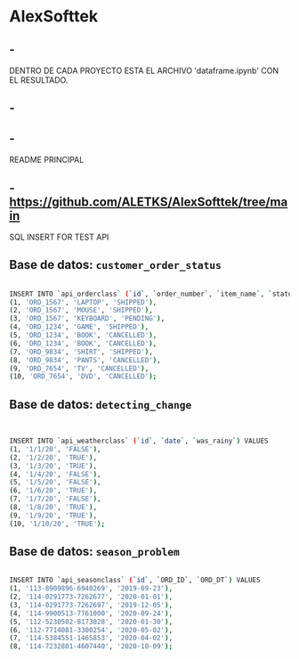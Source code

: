 # AlexSofttek

## -
DENTRO DE CADA PROYECTO ESTA EL ARCHIVO 
'dataframe.ipynb' 
CON EL RESULTADO.
## -

## -
README PRINCIPAL 
## - https://github.com/ALETKS/AlexSofttek/tree/main


SQL INSERT FOR TEST API

## Base de datos: `customer_order_status`

```bash
 
INSERT INTO `api_orderclass` (`id`, `order_number`, `item_name`, `status`) VALUES
(1, 'ORD_1567', 'LAPTOP', 'SHIPPED'),
(2, 'ORD_1567', 'MOUSE', 'SHIPPED'),
(3, 'ORD_1567', 'KEYBOARD', 'PENDING'),
(4, 'ORD_1234', 'GAME', 'SHIPPED'),
(5, 'ORD_1234', 'BOOK', 'CANCELLED'),
(6, 'ORD_1234', 'BOOK', 'CANCELLED'),
(7, 'ORD_9834', 'SHIRT', 'SHIPPED'),
(8, 'ORD_9834', 'PANTS', 'CANCELLED'),
(9, 'ORD_7654', 'TV', 'CANCELLED'),
(10, 'ORD_7654', 'DVD', 'CANCELLED');

```


## Base de datos: `detecting_change`

```bash
 

INSERT INTO `api_weatherclass` (`id`, `date`, `was_rainy`) VALUES
(1, '1/1/20', 'FALSE'),
(2, '1/2/20', 'TRUE'),
(3, '1/3/20', 'TRUE'),
(4, '1/4/20', 'FALSE'),
(5, '1/5/20', 'FALSE'),
(6, '1/6/20', 'TRUE'),
(7, '1/7/20', 'FALSE'),
(8, '1/8/20', 'TRUE'),
(9, '1/9/20', 'TRUE'),
(10, '1/10/20', 'TRUE');

```


## Base de datos: `season_problem`

```bash
 
INSERT INTO `api_seasonclass` (`id`, `ORD_ID`, `ORD_DT`) VALUES
(1, '113-8909896-6940269', '2019-09-23'),
(2, '114-0291773-7262677', '2020-01-01'),
(3, '114-0291773-7262697', '2019-12-05'),
(4, '114-9900513-7761000', '2020-09-24'),
(5, '112-5230502-8173028', '2020-01-30'),
(6, '112-7714081-3300254', '2020-05-02'),
(7, '114-5384551-1465853', '2020-04-02'),
(8, '114-7232801-4607440', '2020-10-09');

```
